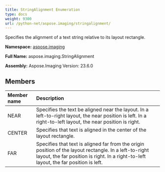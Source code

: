 ```yaml
---
title: StringAlignment Enumeration
type: docs
weight: 9300
url: /python-net/aspose.imaging/stringalignment/
---
```


Specifies the alignment of a text string relative to its layout rectangle.

**Namespace:** [aspose.imaging](/imaging/python-net/aspose.imaging/)

**Full Name:** aspose.imaging.StringAlignment

**Assembly:**  Aspose.Imaging Version: 23.6.0

## **Members**
|**Member name**|**Description**|
| :- | :- |
|NEAR|Specifies the text be aligned near the layout. In a left-to-right layout, the near position is left. In a right-to-left layout, the near position is right.|
|CENTER|Specifies that text is aligned in the center of the layout rectangle.|
|FAR|Specifies that text is aligned far from the origin position of the layout rectangle. In a left-to-right layout, the far position is right. In a right-to-left layout, the far position is left.|
